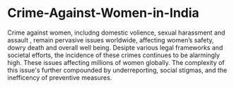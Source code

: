 # Crime-Against-Women-in-India
 Crime against women, includng domestic
 volience, sexual harassment and assault ,
 remain pervasive issues worldwide, affecting
 women’s safety, dowry death and overall well
being. Desipte various legal frameworks and
 societal efforts, the incidence of these crimes
 continues to be alarmingly high. These issues
 affecting millions of women globally. The
 complexity of this issue's further compounded
 by underreporting, social stigmas, and the inefficency of preventive measures.
